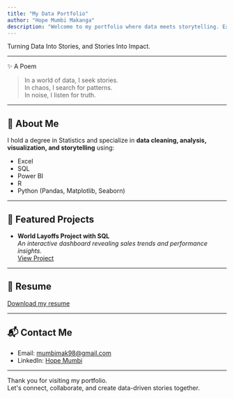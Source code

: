 ```yaml
---
title: "My Data Portfolio"
author: "Hope Mumbi Makanga"
description: "Welcome to my portfolio where data meets storytelling. Explore my projects, resume, and journey as a data analyst."
---
```


Turning Data Into Stories, and Stories Into Impact.

---

✨ A Poem

> In a world of data, I seek stories.  
> In chaos, I search for patterns.  
> In noise, I listen for truth.

---

## 💼 About Me

I hold a degree in Statistics and specialize in **data cleaning, analysis, visualization, and storytelling** using:
- Excel
- SQL
- Power BI
- R
- Python (Pandas, Matplotlib, Seaborn)

---

## 🚀 Featured Projects

- **World Layoffs Project with SQL**  
  *An interactive dashboard revealing sales trends and performance insights.*  
  [View Project](https://github.com/hopemumbi/world_layoffs_data_cleaning_using_sql)

---

## 📄 Resume
[Download my resume](./HopeMumbiMakanga_Resume.pdf)

---

## 📬 Contact Me
- Email: mumbimak98@gmail.com
- LinkedIn: [Hope Mumbi](https://linkedin.com/in/hope-mumbi-makanga)

---

Thank you for visiting my portfolio.  
Let's connect, collaborate, and create data-driven stories together.
